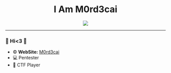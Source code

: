 <h1 align="center">I Am M0rd3cai</h1>

<div align="center">
  <img loop="infinite" width="auto" src="https://media.tenor.com/ajyhr1jfk-cAAAAC/regular-show-mordecai.gif">
</div>

---
### 🌴 Hi<3 🌴
 -  © **WebSite:** [M0rd3cai](https://m0rd3caii.github.io/m0rd3cai.github.io/)
 - 💻 Pentester
 - 🚩 CTF Player



